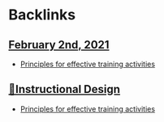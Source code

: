 
# Backlinks
## [February 2nd, 2021](<February 2nd, 2021.md>)
- [Principles for effective training activities](<Principles for effective training activities.md>)

## [🌱Instructional Design](<🌱Instructional Design.md>)
- [Principles for effective training activities](<Principles for effective training activities.md>)

